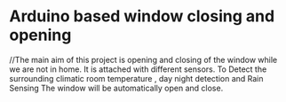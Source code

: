 # Arduino based window closing and opening
//The main aim of this project is opening and closing of the window while we are not in home.
It is attached with different sensors.
To Detect the surrounding climatic room temperature , day night detection and Rain Sensing
The window will be automatically open and close.
